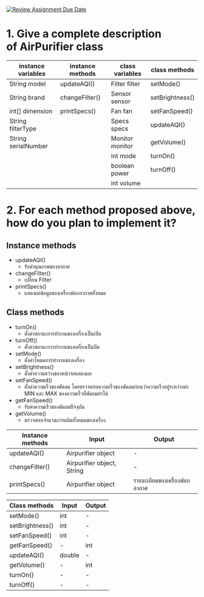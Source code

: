 [![Review Assignment Due Date](https://classroom.github.com/assets/deadline-readme-button-24ddc0f5d75046c5622901739e7c5dd533143b0c8e959d652212380cedb1ea36.svg)](https://classroom.github.com/a/M0TFBBAV)
# 1. Give a complete description of AirPurifier class

| instance variables | instance methods | class variables | class methods |
| --- | --- | --- | --- |
| String model | updateAQI() | Filter filter | setMode() |
| String brand | changeFilter() | Sensor sensor | setBrightness() |
| int[] dimension | printSpecs() | Fan fan | setFanSpeed() |
| String filterType |  | Specs specs | updateAQI() |
| String serialNumber |  | Monitor monitor | getVolume() |
|  |  | int mode | turnOn() |
|  |  | boolean power | turnOff() |
|  |  | int volume |  |

# 2. For each method proposed above, how do you plan to implement it?

## Instance methods

- updateAQI()
    - รับค่าคุณภาพของอากาศ
- changeFilter()
    - เปลี่ยน Filter
- printSpecs()
    - แสดงผลข้อมูลของเครื่องฟอกอากาศทั้งหมด

## Class methods

- turnOn()
    - ตั้งค่าสถานะการทำงานของเครื่องเป็นเปิด
- turnOff()
    - ตั้งค่าสถานะการทำงานของเครื่องเป็นปิด
- setMode()
    - ตั้งค่าโหมดการทำงานของเครื่อง
- setBrightness()
    - ตั้งค่าความสว่างของหน้าจอแสดงผล
- setFanSpeed()
    - ตั้งค่าความเร็วของพัดลม โดยตรวจสอบความเร็วของพัดลมก่อนว่าความเร็วอยู่ระหว่างค่า MIN และ MAX ของความเร็วที่พัดลมทำได้
- getFanSpeed()
    - รับค่าความเร็วของพัดลมปัจจุบัน
- getVolume()
    - ตรวจสอบจำนวนการผลิตทั้งหมดของเครื่อง

| Instance methods | Input | Output |
| --- | --- | --- |
| updateAQI() | Airpurifier object | - |
| changeFilter() | Airpurifier object, String | - |
| printSpecs() | Airpurifier object | รายละเอียดของเครื่องฟอกอากาศ |

| Class methods | Input | Output |
| --- | --- | --- |
| setMode() | int | - |
| setBrightness() | int | - |
| setFanSpeed() | int | - |
| getFanSpeed() | - | int |
| updateAQI() | double | - |
| getVolume() | - | int |
| turnOn() | - | - |
| turnOff() | - | - |
